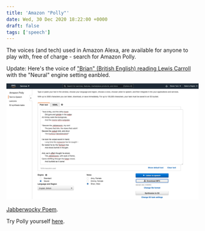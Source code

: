 ```yaml
---
title: 'Amazon "Polly"'
date: Wed, 30 Dec 2020 18:22:00 +0000
draft: false
tags: ['speech']
---
```


The voices (and tech) used in Amazon Alexa, are available for anyone to play with, free of charge - search for Amazon Polly.

Update: Here's the voice of ["Brian" (British English) reading Lewis Carroll](img/speech_20201230_AWS_polly_neural_brian.mp3) with the "Neural" engine setting eanbled.

![](img/AWS_Polly.png)


[Jabberwocky Poem](https://www.poetryfoundation.org/poems-and-poets/poems/detail/42916).

Try Polly yourself [here](https://eu-west-1.console.aws.amazon.com/polly/home/SynthesizeSpeech).
